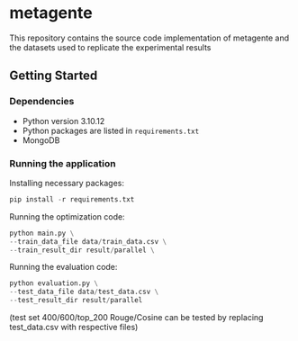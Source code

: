 # metagente

This repository contains the source code implementation of metagente and the datasets used to replicate the experimental results

## Getting Started

### Dependencies

* Python version 3.10.12
* Python packages are listed in `requirements.txt`
* MongoDB

### Running the application

Installing necessary packages:
```Python
pip install -r requirements.txt
```

Running the optimization code:
```Python
python main.py \
--train_data_file data/train_data.csv \
--train_result_dir result/parallel \
```

Running the evaluation code:
```Python
python evaluation.py \
--test_data_file data/test_data.csv \
--test_result_dir result/parallel 
```
(test set 400/600/top_200 Rouge/Cosine can be tested by replacing test_data.csv with respective files)
